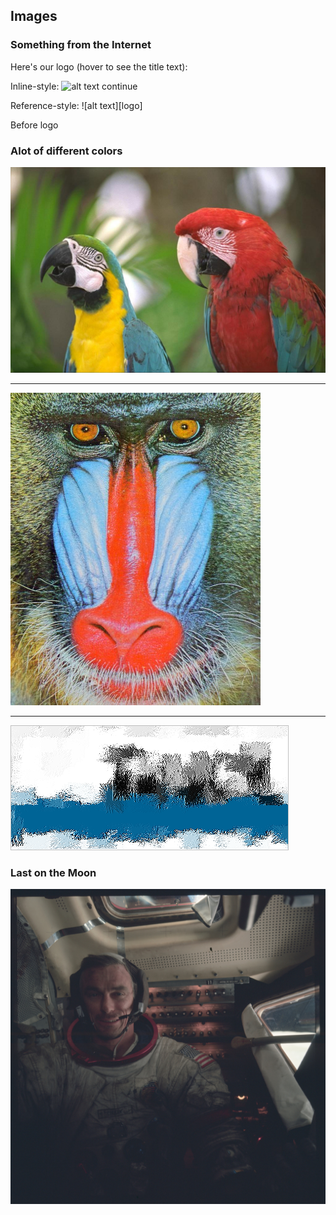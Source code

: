 ## Images


### Something from the Internet

Here's our logo (hover to see the title text):

Inline-style: ![alt text](http://iuscl.org/images/IusCLcontact.gif "Logo Title Text 1") continue

Reference-style: 
![alt text][logo]

Before logo
<!--
[logo]: http://iuscl.org/images/IusCLcontact.gif "Logo Title Text 2"
-->
### Alot of different colors

![Image1 Picture](../../image-tests/image1_Picture.jpg)
***
![Image2 Picture](../../image-tests/image2_Picture.jpg)
***
![Image Splash Picture](../../image-tests/imageSplash_Picture.png)

### Last on the Moon

![Last on the Moon](../../image-tests/Last_on_the_Moon_1600.jpg)
